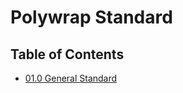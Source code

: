 # Polywrap Standard

## Table of Contents


* [01.0 General Standard](/01.0%20General%20Standard/readme.md)  

